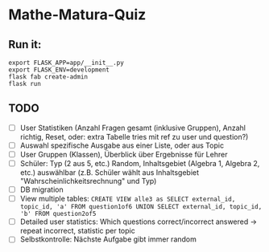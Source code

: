 # Mathe-Matura-Quiz

## Run it:

```
export FLASK_APP=app/__init__.py
export FLASK_ENV=development
flask fab create-admin
flask run
```

## TODO
- [ ] User Statistiken (Anzahl Fragen gesamt (inklusive Gruppen), Anzahl richtig, Reset, oder: extra Tabelle tries mit ref zu user und question?)
- [ ] Auswahl spezifische Ausgabe aus einer Liste, oder aus Topic
- [ ] User Gruppen (Klassen), Überblick über Ergebnisse für Lehrer
- [ ] Schüler: Typ (2 aus 5, etc.) Random, Inhaltsgebiet (Algebra 1, Algebra 2, etc.) auswählbar (z.B. Schüler wählt aus Inhaltsgebiet "Wahrscheinlichkeitsrechnung" und Typ)
- [ ] DB migration
- [ ] View multiple tables: `CREATE VIEW alle3 as SELECT external_id, topic_id, 'a' FROM question1of6 UNION SELECT external_id, topic_id, 'b' FROM question2of5`
- [ ] Detailed user statistics: Which questions correct/incorrect answered -> repeat incorrect, statistic per topic
- [ ] Selbstkontrolle: Nächste Aufgabe gibt immer random
